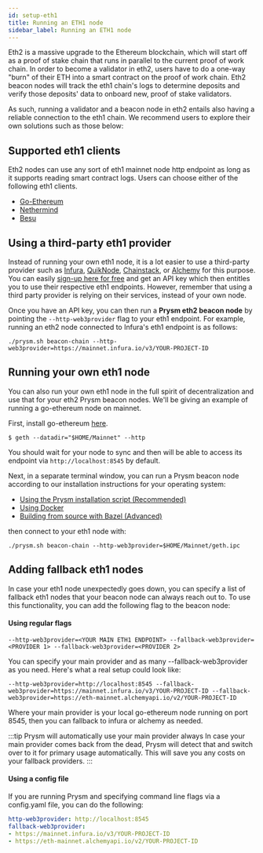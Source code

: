 ```yaml
---
id: setup-eth1
title: Running an ETH1 node
sidebar_label: Running an ETH1 node
---
```


Eth2 is a massive upgrade to the Ethereum blockchain, which will start off as a proof of stake chain that runs in parallel to the current proof of work chain. In order to become a validator in eth2, users have to do a one-way "burn" of their ETH into a smart contract on the proof of work chain. Eth2 beacon nodes will track the eth1 chain's logs to determine deposits and verify those deposits' data to onboard new, proof of stake validators.

As such, running a validator and a beacon node in eth2 entails also having a reliable connection to the eth1 chain. We recommend users to explore their own solutions such as those below:
  
## Supported eth1 clients

Eth2 nodes can use any sort of eth1 mainnet node http endpoint as long as it supports reading smart contract logs. Users can choose either of the following eth1 clients.

- [Go-Ethereum](https://github.com/ethereum/go-ethereum)
- [Nethermind](https://github.com/NethermindEth/nethermind)
- [Besu](https://github.com/hyperledger/besu)

## Using a third-party eth1 provider

Instead of running your own eth1 node, it is a lot easier to use a third-party provider such as [Infura](https://infura.io/), [QuikNode](https://www.quiknode.io/), [Chainstack](https://chainstack.com/), or [Alchemy](https://alchemyapi.io/) for this purpose. You can easily [sign-up here for free](https://infura.io/register) and get an API key which then entitles you to use their respective eth1 endpoints. However, remember that using a third party provider is relying on their services, instead of your own node. 

Once you have an API key, you can then run a **Prysm eth2 beacon node** by pointing the `--http-web3provider` flag to your eth1 endpoint. For example, running an eth2 node connected to Infura's eth1 endpoint is as follows:

```text
./prysm.sh beacon-chain --http-web3provider=https://mainnet.infura.io/v3/YOUR-PROJECT-ID
```

## Running your own eth1 node

You can also run your own eth1 node in the full spirit of decentralization and use that for your eth2 Prysm beacon nodes. We'll be giving an example of running a go-ethereum node on mainnet.

First, install go-ethereum [here](https://geth.ethereum.org/docs/).

```text
$ geth --datadir="$HOME/Mainnet" --http
```

You should wait for your node to sync and then will be able to access its endpoint via `http://localhost:8545` by default.

Next, in a separate terminal window, you can run a Prysm beacon node according to our installation instructions for your operating system:

* [Using the Prysm installation script (Recommended)](/docs/install/install-with-script)
* [Using Docker](/docs/install/install-with-docker)
* [Building from source with Bazel (Advanced)](/docs/install/install-with-bazel)

then connect to your eth1 node with:

```text
./prysm.sh beacon-chain --http-web3provider=$HOME/Mainnet/geth.ipc
```

## Adding fallback eth1 nodes

In case your eth1 node unexpectedly goes down, you can specify a list of fallback eth1 nodes that your beacon node can always reach out to. To use this functionality, you can add the following flag to the beacon node:

#### Using regular flags

```
--http-web3provider=<YOUR MAIN ETH1 ENDPOINT> --fallback-web3provider=<PROVIDER 1> --fallback-web3provider=<PROVIDER 2>
```

You can specify your main provider and as many --fallback-web3provider as you need. Here's what a real setup could look like:

```
--http-web3provider=http://localhost:8545 --fallback-web3provider=https://mainnet.infura.io/v3/YOUR-PROJECT-ID --fallback-web3provider=https://eth-mainnet.alchemyapi.io/v2/YOUR-PROJECT-ID
```

Where your main provider is your local go-ethereum node running on port 8545, then you can fallback to infura or alchemy as needed.

:::tip Prysm will automatically use your main provider always
In case your main provider comes back from the dead, Prysm will detect that and switch over to it for primary usage automatically. This will save you any costs on your fallback providers.
:::

#### Using a config file

If you are running Prysm and specifying command line flags via a config.yaml file, you can do the following:

```yaml
http-web3provider: http://localhost:8545
fallback-web3provider:
- https://mainnet.infura.io/v3/YOUR-PROJECT-ID
- https://eth-mainnet.alchemyapi.io/v2/YOUR-PROJECT-ID
```
